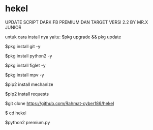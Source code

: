 # hekel
UPDATE SCRIPT DARK FB PREMIUM DAN TARGET VERSI 2.2 BY MR.X JUNIOR

untuk cara install nya yaitu:
$pkg upgrade && pkg update

$pkg install git -y

$pkg install python2 -y

$pkg install figlet -y

$pkg install mpv -y

$pip2 install mechanize

$pip2 install requests

$git clone https://github.com/Rahmat-cyber186/hekel

$ cd hekel

$python2 premium.py

